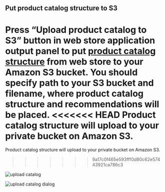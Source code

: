 Put product catalog structure to S3
-------------------------------------

Press  “Upload product  catalog to S3” button in web store application output panel to put
[product catalog structure](Developer-Guide--Appendix--File-Formats.md#product-catalog-information-for-transaction-log-generator) from web store to your Amazon S3 bucket. You should specify path to your S3 bucket and filename,
where product catalog structure and recommendations will be placed. 
<<<<<<< HEAD
Product catalog structure will upload to your private bucket on Amazon S3.
=======
Product catalog structure will upload to your private bucket on Amazon S3.
>>>>>>> 9a17c0f465e593fff0d80c62e57443921ca786c3

![upload catalog][upload_catalog]

![upload catalog dialog][upload_catalog_dialog]

[upload_catalog]: https://raw.github.com/griddynamics/Behavior-Analytic-Starter-Kit/master/docs/images/Developer%20Guide/upload_catalog.png
[upload_catalog_dialog]: https://raw.github.com/griddynamics/Behavior-Analytic-Starter-Kit/master/docs/images/Developer%20Guide/upload_catalog_dialog.png

